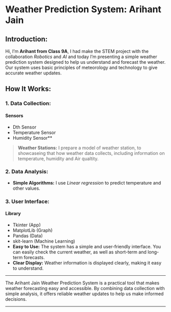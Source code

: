 # Weather Prediction System: Arihant Jain

## Introduction:

Hi, I’m **Arihant from Class 9A**, I had make the STEM project with the collaboration *Robotics* and *AI* and today I’m presenting a simple weather prediction system designed to help us understand and forecast the weather. Our system uses basic principles of meteorology and technology to give accurate weather updates.

## How It Works:

### 1. Data Collection:

#### Sensors

- Dth Sensor
- Temperature Sensor
- Humidity Sensor**

> **Weather Stations:** I prepare a model of weather station, to showcaseing that how weather data collects, including information on temperature, humidity and Air qualtity.

### 2. Data Analysis:

- **Simple Algorithms:** I use *Linear regression*  to predict temperature and other values.

### 3. User Interface:

#### Library

- Tkinter (App)
- MatplotLib (Graph)
- Pandas (Data)
- skit-learn (Machine Learning)
- **Easy to Use:** The system has a simple and user-friendly interface. You can easily check the current weather, as well as short-term and long-term forecasts.
- **Clear Display:** Weather information is displayed clearly, making it easy to understand.

---

The Arihant Jain Weather Prediction System is a practical tool that makes weather forecasting easy and accessible. By combining data collection with simple analysis, it offers reliable weather updates to help us make informed decisions.

---

